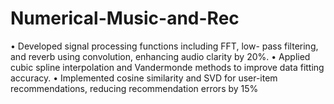 # Numerical-Music-and-Rec
• Developed signal processing functions including FFT, low- pass filtering, and reverb using convolution, enhancing audio clarity by 20%. • Applied cubic spline interpolation and Vandermonde methods to improve data fitting accuracy. • Implemented cosine similarity and SVD for user-item recommendations, reducing recommendation errors by  15%
